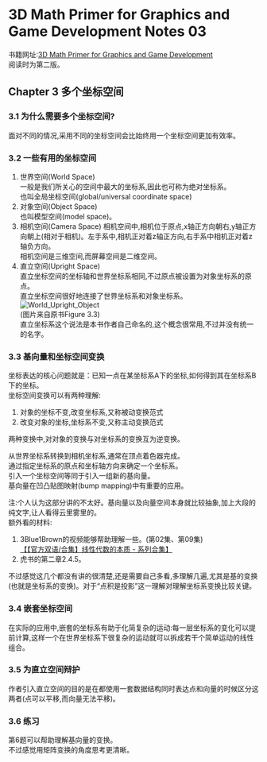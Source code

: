 # 3D Math Primer for Graphics and Game Development Notes 03
书籍网址:[3D Math Primer for Graphics and Game Development](https://gamemath.com/book/)  
阅读时为第二版。  
## Chapter 3 多个坐标空间  
### 3.1 为什么需要多个坐标空间?  
面对不同的情况,采用不同的坐标空间会比始终用一个坐标空间更加有效率。
### 3.2 一些有用的坐标空间
1.  世界空间(World Space)  
一般是我们所关心的空间中最大的坐标系,因此也可称为绝对坐标系。  
也叫全局坐标空间(global/universal coordinate space)  
2.  对象空间(Object Space)  
也叫模型空间(model space)。
3.  相机空间(Camera Space)
相机空间中,相机位于原点,x轴正方向朝右,y轴正方向朝上(相对于相机)。左手系中,相机正对着z轴正方向,右手系中相机正对着z轴负方向。  
相机空间是三维空间,而屏幕空间是二维空间。  
4.  直立空间(Upright Space)  
直立坐标空间的坐标轴和世界坐标系相同,不过原点被设置为对象坐标系的原点。    
直立坐标空间很好地连接了世界坐标系和对象坐标系。
![World_Upright_Object](https://cdn.jsdelivr.net/gh/Kevincyc99/PicBed@master/Notes/World_Upright_Object.png)  
(图片来自原书Figure 3.3)  
直立坐标系这个说法是本书作者自己命名的,这个概念很常用,不过并没有统一的名字。  
### 3.3 基向量和坐标空间变换  
坐标表达的核心问题就是：已知一点在某坐标系A下的坐标,如何得到其在坐标系B下的坐标。  
坐标空间变换可以有两种理解:
1. 对象的坐标不变,改变坐标系,又称被动变换范式  
2. 改变对象的坐标,坐标系不变,又称主动变换范式  
   
两种变换中,对对象的变换与对坐标系的变换互为逆变换。

从世界坐标系转换到相机坐标系,通常在顶点着色器完成。  
通过指定坐标系的原点和坐标轴方向来确定一个坐标系。  
引入一个坐标空间等同于引入一组新的基向量。  
基向量在凹凸贴图映射(bump mapping)中有重要的应用。  

注:个人认为这部分讲的不太好。基向量以及向量空间本身就比较抽象,加上大段的纯文字,让人看得云里雾里的。  
额外看的材料:
1.  3Blue1Brown的视频能够帮助理解一些。(第02集、第09集)  
[【【官方双语/合集】线性代数的本质 - 系列合集】 ](https://www.bilibili.com/video/BV1ys411472E/)  
2.  虎书的第二章2.4.5。

不过感觉这几个都没有讲的很清楚,还是需要自己多看,多理解几遍,尤其是基的变换(也就是坐标系的变换)。对于“点积是投影”这一理解对理解坐标系变换比较关键。
### 3.4 嵌套坐标空间  
在实际的应用中,嵌套的坐标系有助于化简复杂的运动:每一层坐标系的变化可以提前计算,这样一个在世界坐标系下很复杂的运动就可以拆成若干个简单运动的线性组合。  
### 3.5 为直立空间辩护  
作者引入直立空间的目的是在都使用一套数据结构同时表达点和向量的时候区分这两者(点可以平移,而向量无法平移)。  
### 3.6 练习  
第6题可以帮助理解基向量的变换。  
不过感觉用矩阵变换的角度思考更清晰。



